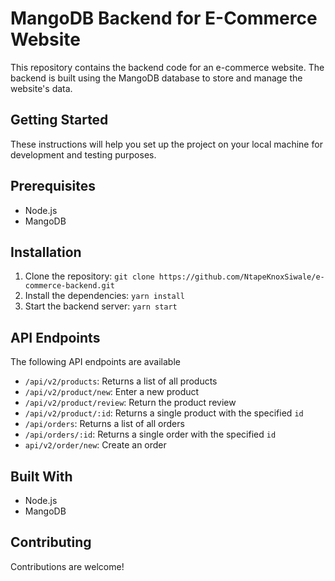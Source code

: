 # MangoDB Backend for E-Commerce Website

This repository contains the backend code for an e-commerce website. The backend is built using the MangoDB database to store and manage the website's data.

## Getting Started

These instructions will help you set up the project on your local machine for development and testing purposes.

## Prerequisites

- Node.js
- MangoDB

## Installation

1. Clone the repository: `git clone https://github.com/NtapeKnoxSiwale/e-commerce-backend.git`
2. Install the dependencies: `yarn install`
3. Start the backend server: `yarn start`

## API Endpoints

The following API endpoints are available

- `/api/v2/products`: Returns a list of all products
- `/api/v2/product/new`: Enter a new product
- `/api/v2/product/review`: Return the product review
- `/api/v2/product/:id`: Returns a single product with the specified `id`
- `/api/orders`: Returns a list of all orders
- `/api/orders/:id`: Returns a single order with the specified `id`
- `api/v2/order/new`: Create an order

## Built With

- Node.js
- MangoDB

## Contributing

Contributions are welcome!
